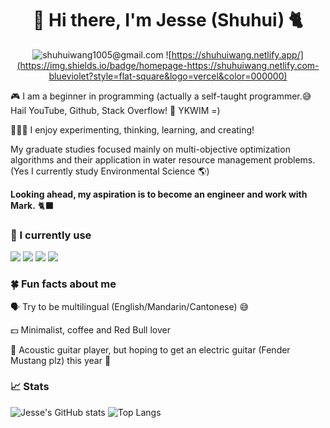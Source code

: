<div align="center">

# 🥦 Hi there, I'm Jesse (Shuhui) 🐈

![shuhuiwang1005@gmail.com](https://img.shields.io/badge/email-shuhuiwang1005@gmail.com-blueviolet?style=flat-square&logo=microsoft-outlook&color=0078d4)
![https://shuhuiwang.netlify.app/](https://img.shields.io/badge/homepage-https://shuhuiwang.netlify.com-blueviolet?style=flat-square&logo=vercel&color=000000)


</div>
 
🎮 I am a beginner in programming (actually a self-taught programmer.😅 Hail YouTube, Github, Stack Overflow! 🌺 YKWIM =) 

👩🏻‍🔬 I enjoy experimenting, thinking, learning, and creating! 

My graduate studies focused mainly on multi-objective optimization algorithms and their application in water resource management problems. (Yes I currently study Environmental Science 🌎)

**Looking ahead, my aspiration is to become an engineer and work with Mark.** 🐈‍⬛


### 📜 I currently use

![](https://img.shields.io/badge/python-3.8-blue)
![](https://img.shields.io/badge/R-4.2.2-success)
![](https://img.shields.io/badge/HTML-blueviolet)
![](https://img.shields.io/badge/LaTex-ff69b4)

<!--
**shuhui-wang/shuhui-wang** is a ✨ _special_ ✨ repository because its `README.md` (this file) appears on your GitHub profile.

Here are some ideas to get you started:

- 🔭 I’m currently working on ...
- 🌱 I’m currently learning ...
- 👯 I’m looking to collaborate on ...
- 🤔 I’m looking for help with ...
- 💬 Ask me about ...
- 📫 How to reach me: ...
- 😄 Pronouns: ...
- ⚡ Fun fact: ...


-->

### 🍀 Fun facts about me

🗣️ Try to be multilingual (English/Mandarin/Cantonese) 😅

💵 Minimalist, coffee and Red Bull lover 

🎸 Acoustic guitar player, but hoping to get an electric guitar (Fender Mustang plz) this year 🥺



### 📈 Stats

![Jesse's GitHub stats](https://github-readme-stats.vercel.app/api?username=shuhui-wang&show_icons=true&theme=merko)
![Top Langs](https://github-readme-stats.vercel.app/api/top-langs/?username=shuhui-wang&hide=TeX&layout=compact&theme=merko)






